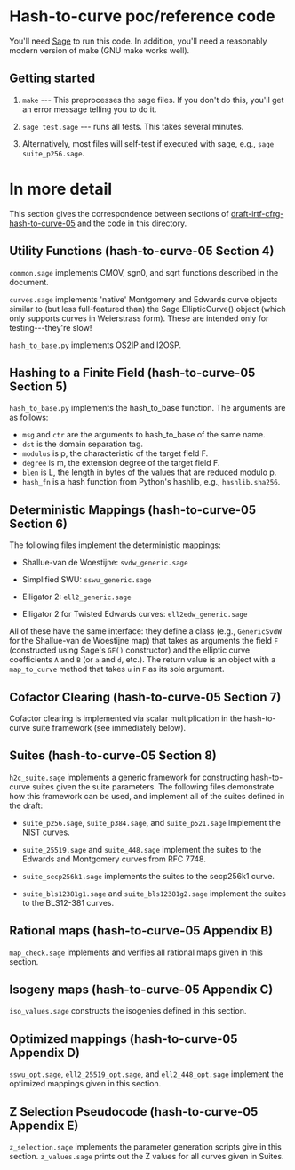 # Hash-to-curve poc/reference code

You'll need [Sage](https://sagemath.org) to run this code.
In addition, you'll need a reasonably modern version of make (GNU make works well).

## Getting started

1. `make` --- This preprocesses the sage files. If you don't do this, you'll get
   an error message telling you to do it.

2. `sage test.sage` --- runs all tests. This takes several minutes.

3. Alternatively, most files will self-test if executed with sage, e.g.,
   `sage suite_p256.sage`.

# In more detail

This section gives the correspondence between sections of
[draft-irtf-cfrg-hash-to-curve-05](https://tools.ietf.org/html/draft-irtf-cfrg-hash-to-curve-05)
and the code in this directory.

## Utility Functions (hash-to-curve-05 Section 4)

`common.sage` implements CMOV, sgn0, and sqrt functions described in the document.

`curves.sage` implements 'native' Montgomery and Edwards curve objects similar to
(but less full-featured than) the Sage EllipticCurve() object (which only supports
curves in Weierstrass form). These are intended only for testing---they're slow!

`hash_to_base.py` implements OS2IP and I2OSP.

## Hashing to a Finite Field (hash-to-curve-05 Section 5)

`hash_to_base.py` implements the hash\_to\_base function. The arguments are as follows:

- `msg` and `ctr` are the arguments to hash\_to\_base of the same name.
- `dst` is the domain separation tag.
- `modulus` is p, the characteristic of the target field F.
- `degree` is m, the extension degree of the target field F.
- `blen` is L, the length in bytes of the values that are reduced modulo p.
- `hash_fn` is a hash function from Python's hashlib, e.g., `hashlib.sha256`.

## Deterministic Mappings (hash-to-curve-05 Section 6)

The following files implement the deterministic mappings:

- Shallue-van de Woestijne: `svdw_generic.sage`

- Simplified SWU: `sswu_generic.sage`

- Elligator 2: `ell2_generic.sage`

- Elligator 2 for Twisted Edwards curves: `ell2edw_generic.sage`

All of these have the same interface: they define a class (e.g., `GenericSvdW` for
the Shallue-van de Woestijne map) that takes as arguments the field `F` (constructed
using Sage's `GF()` constructor) and the elliptic curve coefficients `A` and `B`
(or `a` and `d`, etc.). The return value is an object with a `map_to_curve` method
that takes `u` in `F` as its sole argument.

## Cofactor Clearing (hash-to-curve-05 Section 7)

Cofactor clearing is implemented via scalar multiplication in the hash-to-curve suite
framework (see immediately below).

## Suites (hash-to-curve-05 Section 8)

`h2c_suite.sage` implements a generic framework for constructing hash-to-curve suites
given the suite parameters. The following files demonstrate how this framework can
be used, and implement all of the suites defined in the draft:

- `suite_p256.sage`, `suite_p384.sage`, and `suite_p521.sage` implement the NIST curves.

- `suite_25519.sage` and `suite_448.sage` implement the suites to the Edwards and Montgomery
  curves from RFC 7748.

- `suite_secp256k1.sage` implements the suites to the secp256k1 curve.

- `suite_bls12381g1.sage` and `suite_bls12381g2.sage` implement the suites to the
  BLS12-381 curves.

## Rational maps (hash-to-curve-05 Appendix B)

`map_check.sage` implements and verifies all rational maps given in this section.

## Isogeny maps (hash-to-curve-05 Appendix C)

`iso_values.sage` constructs the isogenies defined in this section.

## Optimized mappings (hash-to-curve-05 Appendix D)

`sswu_opt.sage`, `ell2_25519_opt.sage`, and `ell2_448_opt.sage` implement the
optimized mappings given in this section.

## Z Selection Pseudocode (hash-to-curve-05 Appendix E)

`z_selection.sage` implements the parameter generation scripts give in this section.
`z_values.sage` prints out the Z values for all curves given in Suites.

